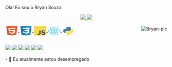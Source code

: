 Ola! Eu sou o Bryan Souza

<div align="center">
  <a href="https://github.com/BryanDSouza777">
  <img height="160em" src="https://github-readme-stats.vercel.app/api?username=BryanDSouza777&show_icons=true&theme=tokyonight&include_all_commits=true&count_private=true"/>
  <img height="160em" src="https://github-readme-stats.vercel.app/api/top-langs/?username=BryanDSouza777&layout=compact&langs_count=7&theme=tokyonight"/>
</div>
<div style="display: inline_block"><br>
  <img align="center" alt="Bryan-HTML" height="30" width="40" src="https://raw.githubusercontent.com/devicons/devicon/master/icons/html5/html5-original.svg">
  <img align="center" alt="Bryan-CSS" height="30" width="40" src="https://raw.githubusercontent.com/devicons/devicon/master/icons/css3/css3-original.svg">
  <img align="center" alt="Bryan-JS" height="30" width="40" src="https://raw.githubusercontent.com/devicons/devicon/master/icons/javascript/javascript-original.svg">
  <img align="center" alt="Bryan-React" height="30" width="40" src="https://raw.githubusercontent.com/devicons/devicon/master/icons/react/react-original.svg">
  <img align="center" alt="Bryan-Python" height="30" width="40" src="https://raw.githubusercontent.com/devicons/devicon/master/icons/python/python-original.svg">
  <img align="right" alt="Bryan-pic" height="150" border-radius="20" src="https://lh3.googleusercontent.com/pw/AIL4fc9xCL8jkb9-29KztD-p7jjZjMznbzcIGxe7Pl42OoaB4qIMflcRrw4_OF9fyhFGPvviP3dXXVJrCYc178vPIUgEyVYm5UT9RYJ3sdtEtnNnEDq6gUkZyQs4Ab9KpZ3zwyJVwajLOEU0TB44ZxuJFoPGnjzW_4XOXSg4HJgtJMdnhzcN9f0s5fGWw8sIwfqfNnTNQ261sECAlyeecHWSw2GRuDmv2oKb3LeYhztkf0OUdsLbVhng1fd7lxoyFBLIU4-EujIHRVdx2G99QrjH03oG1CJ2v9cd6HjR8OHoZqb77SWVqX1lTEEvZl7yl95SNgp3yPccR0Kxad54A4BOVReZPt492For_5ScgdKkyduZvn1_3cORyk7QAoRKaz6MBrXBCx3q30N6ifHtdlIkfrcXspN8Mp4vQxhnzJX4nkFGf1AoGGxCJcRueDkW0v2464IL4G98sdQPByVfI3bW3XAbzoepyMyWoAL2rHIEtqn0M_Kv9rJ51HSW5N0FoRAwpRtoQfkMWwMPY6bNj8UD0W1FJhV8IpHJCRe9GM3vKWCJPyVn4NDGhpzsIqh5BCOD-TT5yHSMPsbZIkkhSNlRAKKqziFkzAHjY9H0YMsRt1iCwoFa986Xj5bjMG9ox3NBIo3DlzQmHVDgVYxm5vEcAVy-OtsuufD4Lbn9Ay9or0K-JEPXPoLQfW5EUF6BfPjZEzbInYi6Mk_ms7JR6z-OQHb8hofmNkESSFi3pY1yiUy0Yf5SVvkfYtE-tzfUiKt-NW_EpBRa4KDLa0JZrvVKh5g46FYpzDVJSvBoUiYGOjPQ1Liw7TyOpriYO6gm013iq5uWF348MjOvn8KAVzswPW4CBdGPquVSvKIeuIcjrahMGnkotca9LfTdvq9kR19RK9wVmATTpTUSsE8soMKgSxY6gpmS6wp7o-lk_cp22HlhdFQst_18VxTTxYWjkHENXsN7PcjZPfJW2wJueAWaJDXNEMEkOji6ZYGCzcSuWwOoHrwdWnG_5aCI0MkvYxvm=w665-h665-s-no?authuser=1">
</div>
    
  ##
 
<div> 
  <a href="https://www.youtube.com/channel/UCvnTHF5GZUsdnijpncr1ArQ" target="_blank"><img src="https://img.shields.io/badge/YouTube-FF0000?style=for-the-badge&logo=youtube&logoColor=white" target="_blank"></a>
  <a href="https://www.instagram.com/souza_bryan" target="_blank"><img src="https://img.shields.io/badge/-Instagram-%23E4405F?style=for-the-badge&logo=instagram&logoColor=white" target="_blank"></a>
 	<a href="https://www.twitch.tv/enmadsouza" target="_blank"><img src="https://img.shields.io/badge/Twitch-9146FF?style=for-the-badge&logo=twitch&logoColor=white" target="_blank"></a>
 <a href="https://discord.gg/5FU7gPU9FA" target="_blank"><img src="https://img.shields.io/badge/Discord-7289DA?style=for-the-badge&logo=discord&logoColor=white" target="_blank"></a> 
  <a href = "mailto:bryandsouzacontato@gmail.com"><img src="https://img.shields.io/badge/-Gmail-%23333?style=for-the-badge&logo=gmail&logoColor=white" target="_blank"></a>
  <a href="https://www.linkedin.com/in/bryan-de-alcantara-de-souza-1a4788209/" target="_blank"><img src="https://img.shields.io/badge/-LinkedIn-%230077B5?style=for-the-badge&logo=linkedin&logoColor=white" target="_blank"></a> 
 
</div>
<br>
- 🔭 Eu atualmente estou desempregado<br>
